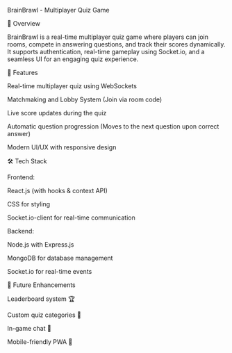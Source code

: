 BrainBrawl - Multiplayer Quiz Game

🧠 Overview

BrainBrawl is a real-time multiplayer quiz game where players can join rooms, compete in answering questions, and track their scores dynamically. It supports authentication, real-time gameplay using Socket.io, and a seamless UI for an engaging quiz experience.

🚀 Features

Real-time multiplayer quiz using WebSockets

Matchmaking and Lobby System (Join via room code)

Live score updates during the quiz

Automatic question progression (Moves to the next question upon correct answer)

Modern UI/UX with responsive design

🛠️ Tech Stack

Frontend:

React.js (with hooks & context API)

CSS for styling

Socket.io-client for real-time communication

Backend:

Node.js with Express.js

MongoDB for database management

Socket.io for real-time events



🎯 Future Enhancements

Leaderboard system 🏆

Custom quiz categories 🏅

In-game chat 💬

Mobile-friendly PWA 📱
